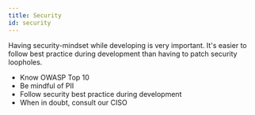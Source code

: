 ```yaml
---
title: Security
id: security
---
```


Having security-mindset while developing is very important. It's easier to follow best practice during development than having to patch security loopholes.

- Know OWASP Top 10
- Be mindful of PII
- Follow security best practice during development
- When in doubt, consult our CISO